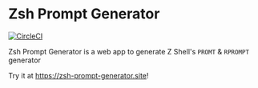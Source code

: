 # Zsh Prompt Generator

[![CircleCI](https://circleci.com/gh/k-yokoishi/zsh-prompt-generator.svg?style=svg)](https://circleci.com/gh/k-yokoishi/zsh-prompt-generator)

Zsh Prompt Generator is a web app to generate Z Shell's `PROMT` & `RPROMPT` generator

Try it at https://zsh-prompt-generator.site!
